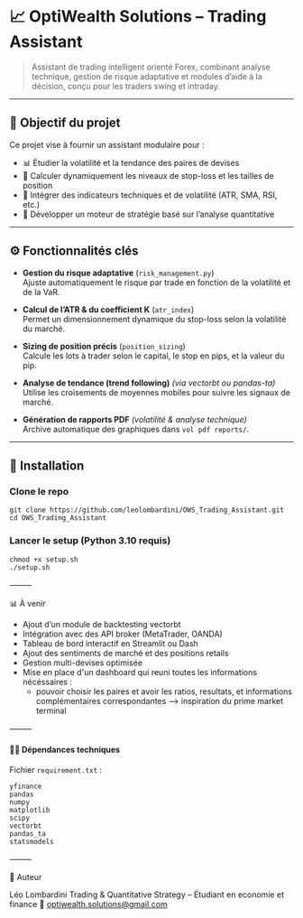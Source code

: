 # 📈 OptiWealth Solutions – Trading Assistant

> Assistant de trading intelligent orienté Forex, combinant analyse technique, gestion de risque adaptative et modules d’aide à la décision, conçu pour les traders swing et intraday.

---

## 🧠 Objectif du projet

Ce projet vise à fournir un assistant modulaire pour :

- 📊 Étudier la volatilité et la tendance des paires de devises
- 🎯 Calculer dynamiquement les niveaux de stop-loss et les tailles de position
- 🔁 Intégrer des indicateurs techniques et de volatilité (ATR, SMA, RSI, etc.)
- 🧩 Développer un moteur de stratégie basé sur l’analyse quantitative

---

## ⚙️ Fonctionnalités clés

- **Gestion du risque adaptative** (`risk_management.py`)  
  Ajuste automatiquement le risque par trade en fonction de la volatilité et de la VaR.

- **Calcul de l’ATR & du coefficient K** (`atr_index`)  
  Permet un dimensionnement dynamique du stop-loss selon la volatilité du marché.

- **Sizing de position précis** (`position_sizing`)  
  Calcule les lots à trader selon le capital, le stop en pips, et la valeur du pip.

- **Analyse de tendance (trend following)** _(via vectorbt ou pandas-ta)_  
  Utilise les croisements de moyennes mobiles pour suivre les signaux de marché.

- **Génération de rapports PDF** _(volatilité & analyse technique)_  
  Archive automatique des graphiques dans `vol pdf reports/`.

---

## 🚀 Installation

### Clone le repo

```
git clone https://github.com/leolombardini/OWS_Trading_Assistant.git
cd OWS_Trading_Assistant
```

### Lancer le setup (Python 3.10 requis)

```
chmod +x setup.sh
./setup.sh
```

⸻

📊 À venir

- Ajout d’un module de backtesting vectorbt
- Intégration avec des API broker (MetaTrader, OANDA)
- Tableau de bord interactif en Streamlit ou Dash
- Ajout des sentiments de marché et des positions retails
- Gestion multi-devises optimisée
- Mise en place d'un dashboard qui reuni toutes les informations nécéssaires :
  - pouvoir choisir les paires et avoir les ratios, resultats, et informations complémentaires correspondantes --> inspiration du prime market terminal

⸻

#### 🧑‍💻 Dépendances techniques

Fichier `requirement.txt` :

```
yfinance
pandas
numpy
matplotlib
scipy
vectorbt
pandas_ta
statsmodels

```

⸻

🧠 Auteur

Léo Lombardini
Trading & Quantitative Strategy – Étudiant en economie et finance
📧 optiwealth.solutions@gmail.com
